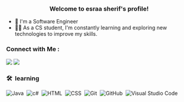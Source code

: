<h3 align="center">
  Welcome to esraa sherif's profile!
 
</h3>

- 🏢 I'm a Software Engineer 
- 👨‍💻 As a CS student, I'm constantly learning and exploring new technologies to improve my skills.


### Connect with Me :

<a href="https://www.linkedin.com/in/esraa-sherif-0190b72b2/" target="_blank"><img src="https://img.shields.io/badge/-esraa%20sherif-0077B5?style=for-the-badge&logo=Linkedin&logoColor=white"/></a>
<a href="https://t.me/ESRAASHERIF321" target="_blank"><img src="https://img.shields.io/badge/-esraa%20sherif-0077B5?style=for-the-badge&logo=Telegram&logoColor=white"/></a>


### 🛠 &nbsp;learning
![Java](https://img.shields.io/badge/-Java-05122A?style=flat&logo=javas)&nbsp;
![c#](https://img.shields.io/badge/-c#-05122A?style=flat&logo=c#&logoColor=563D7C)&nbsp;
![HTML](https://img.shields.io/badge/-HTML-05122A?style=flat&logo=HTML5)&nbsp;
![CSS](https://img.shields.io/badge/-CSS-05122A?style=flat&logo=CSS3&logoColor=1572B6)&nbsp;
![Git](https://img.shields.io/badge/-Git-05122A?style=flat&logo=git)&nbsp;
![GitHub](https://img.shields.io/badge/-GitHub-05122A?style=flat&logo=github)&nbsp;
![Visual Studio Code](https://img.shields.io/badge/-Visual%20Studio%20Code-05122A?style=flat&logo=visual-studio-code&logoColor=007ACC)&nbsp;




